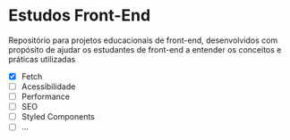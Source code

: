 # Estudos Front-End
Repositório para projetos educacionais de front-end, desenvolvidos com propósito de ajudar os estudantes de front-end a entender os conceitos e práticas utilizadas

- [x] Fetch
- [ ] Acessibilidade
- [ ] Performance
- [ ] SEO
- [ ] Styled Components
- [ ] ...
